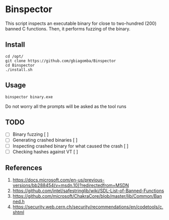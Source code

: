 # Binspector
This script inspects an executable binary for close to two-hundred (200) banned C functions. Then, it performs fuzzing of the binary.

## Install
```
cd /opt/
git clone https://github.com/gbiagomba/Binspector
cd Binspector
./install.sh
```

## Usage
```
binspector binary.exe
```
Do not worry all the prompts will be asked as the tool runs

## TODO
- [ ] Binary fuzzing [ ]
- [ ] Generating crashed binaries [ ]
- [ ] Inspecting crashed binary for what caused the crash [ ]
- [ ] Checking hashes against VT [ ]

## References
1. https://docs.microsoft.com/en-us/previous-versions/bb288454(v=msdn.10)?redirectedfrom=MSDN
2. https://github.com/intel/safestringlib/wiki/SDL-List-of-Banned-Functions
3. https://github.com/microsoft/ChakraCore/blob/master/lib/Common/Banned.h
4. https://security.web.cern.ch/security/recommendations/en/codetools/c.shtml
